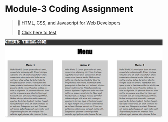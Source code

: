 
# Module-3 Coding Assignment

>🔶 <a href="https://www.coursera.org/learn/html-css-javascript-for-web-developers">HTML, CSS, and Javascript for Web Developers</a>
>
>🔶 <a href="https://vidigal-code.github.io/Module-3-Coding-Assignment/">Click here to test</a>
>

<img src="https://github.com/Vidigal-code/Module-3-Coding-Assignment/blob/main/Lib/IMG/Module%203%20Coding%20Assignment.png">




